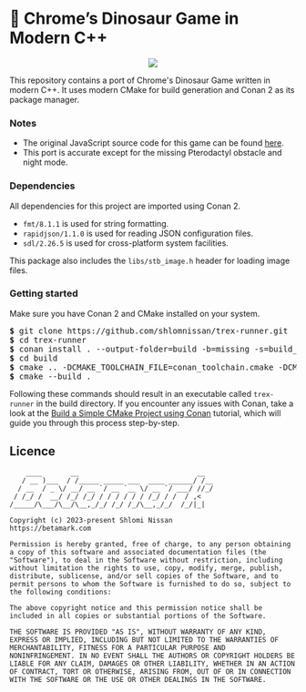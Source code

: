 # 🦖 Chrome’s Dinosaur Game in Modern C++

<p align="center">
   <img src="https://user-images.githubusercontent.com/3165988/120908452-565aa900-c61f-11eb-849c-7f56629657c0.gif" />
</p>

This repository contains a port of Chrome's Dinosaur Game written in modern C++. It uses modern CMake for build generation and Conan 2 as its package manager.

### Notes
- The original JavaScript source code for this game can be found [here](https://source.chromium.org/chromium/chromium/src/+/master:components/neterror/resources/offline.js).
- This port is accurate except for the missing Pterodactyl obstacle and night mode.

### Dependencies
All dependencies for this project are imported using Conan 2.
- `fmt/8.1.1` is used for string formatting.
- `rapidjson/1.1.0` is used for reading JSON configuration files.
- `sdl/2.26.5` is used for cross-platform system facilities.

This package also includes the `libs/stb_image.h` header for loading image files.

### Getting started
Make sure you have Conan 2 and CMake installed on your system.
<pre>
<b>$</b> git clone https://github.com/shlomnissan/trex-runner.git
<b>$</b> cd trex-runner
<b>$</b> conan install . --output-folder=build -b=missing -s=build_type=Debug
<b>$</b> cd build
<b>$</b> cmake .. -DCMAKE_TOOLCHAIN_FILE=conan_toolchain.cmake -DCMAKE_BUILD_TYPE=Debug
<b>$</b> cmake --build .
</pre>

Following these commands should result in an executable called `trex-runner` in the build directory. If you encounter any issues with Conan, take a look at the [Build a Simple CMake Project using Conan](https://docs.conan.io/2/tutorial/consuming_packages/build_simple_cmake_project.html) tutorial, which will guide you through this process step-by-step.

## Licence

```
    ____       __                             __  
   / __ )___  / /_____ _____ ___  ____ ______/ /__
  / __  / _ \/ __/ __ `/ __ `__ \/ __ `/ ___/ //_/
 / /_/ /  __/ /_/ /_/ / / / / / / /_/ / /  / ,<   
/_____/\___/\__/\__,_/_/ /_/ /_/\__,_/_/  /_/|_|  
                                                  
Copyright (c) 2023-present Shlomi Nissan
https://betamark.com

Permission is hereby granted, free of charge, to any person obtaining
a copy of this software and associated documentation files (the
"Software"), to deal in the Software without restriction, including
without limitation the rights to use, copy, modify, merge, publish,
distribute, sublicense, and/or sell copies of the Software, and to
permit persons to whom the Software is furnished to do so, subject to
the following conditions:

The above copyright notice and this permission notice shall be
included in all copies or substantial portions of the Software.

THE SOFTWARE IS PROVIDED "AS IS", WITHOUT WARRANTY OF ANY KIND,
EXPRESS OR IMPLIED, INCLUDING BUT NOT LIMITED TO THE WARRANTIES OF
MERCHANTABILITY, FITNESS FOR A PARTICULAR PURPOSE AND
NONINFRINGEMENT. IN NO EVENT SHALL THE AUTHORS OR COPYRIGHT HOLDERS BE
LIABLE FOR ANY CLAIM, DAMAGES OR OTHER LIABILITY, WHETHER IN AN ACTION
OF CONTRACT, TORT OR OTHERWISE, ARISING FROM, OUT OF OR IN CONNECTION
WITH THE SOFTWARE OR THE USE OR OTHER DEALINGS IN THE SOFTWARE.
```
